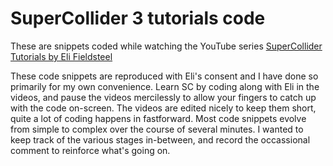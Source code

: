 SuperCollider 3 tutorials code
==============================

These are snippets coded while watching the YouTube series [SuperCollider Tutorials by Eli Fieldsteel](https://www.youtube.com/watch?v=yRzsOOiJ_p4&list=PLPYzvS8A_rTaNDweXe6PX4CXSGq4iEWYC)

These code snippets are reproduced with Eli's consent and I have done so primarily for my own convenience. Learn SC by coding along with Eli in the videos, and pause the videos mercilessly to allow your fingers to catch up with the code on-screen. The videos are edited nicely to keep them short, quite a lot of coding happens in fastforward. Most code snippets evolve from simple to complex over the course of several minutes. I wanted to keep track of the various stages in-between, and record the occassional comment to reinforce what's going on.

